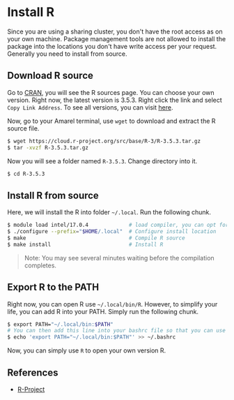 # Install R

Since you are using a sharing cluster, you don't have the root access as on your own machine. Package management tools are not allowed to install the package into the locations you don't have write access per your request. Generally you need to install from source.

## Download R source

Go to [CRAN](https://cloud.r-project.org/sources.html), you will see the R sources page. You can choose your own version. Right now, the latest version is 3.5.3. Right click the link and select `Copy Link Address`. To see all versions, you can visit [here](https://cloud.r-project.org/src/base/R-3/).

Now, go to your Amarel terminal, use `wget` to download and extract the R source file.

```bash
$ wget https://cloud.r-project.org/src/base/R-3/R-3.5.3.tar.gz
$ tar -xvzf R-3.5.3.tar.gz
```

Now you will see a folder named `R-3.5.3`. Change directory into it.

```bash
$ cd R-3.5.3
```

## Install R from source

Here, we will install the R into folder `~/.local`. Run the following chunk.

```bash
$ module load intel/17.0.4             # load compiler, you can opt for gcc if you have installed it
$ ./configure --prefix="$HOME/.local"  # Configure install location
$ make                                 # Compile R source
$ make install                         # Install R
```

> Note: You may see several minutes waiting before the compilation completes.

## Export R to the PATH

Right now, you can open R use `~/.local/bin/R`. However, to simplify your life, you can add R into your PATH. Simply run the following chunk.

```bash
$ export PATH="~/.local/bin:$PATH"
# You can then add this line into your bashrc file so that you can use it next time you login
$ echo 'export PATH="~/.local/bin:$PATH"' >> ~/.bashrc
```

Now, you can simply use `R` to open your own version R.

## References

* [R-Project](https://www.r-project.org/)
